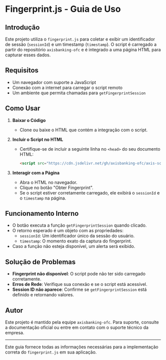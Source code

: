 # Fingerprint.js - Guia de Uso

## Introdução
Este projeto utiliza o `fingerprint.js` para coletar e exibir um identificador de sessão (`sessionId`) e um timestamp (`timestamp`). O script é carregado a partir do repositório `axisbanking-ofc` e é integrado a uma página HTML para capturar esses dados.

## Requisitos
- Um navegador com suporte a JavaScript
- Conexão com a internet para carregar o script remoto
- Um ambiente que permita chamadas para `getFingerprintSession`

## Como Usar
1. **Baixar o Código**
   - Clone ou baixe o HTML que contém a integração com o script.
   
2. **Incluir o Script no HTML**
   - Certifique-se de incluir a seguinte linha no `<head>` do seu documento HTML:
     ```html
     <script src="https://cdn.jsdelivr.net/gh/axisbanking-ofc/axis-scripts/fingerprint-v1.2.js"></script>
     ```

3. **Interagir com a Página**
   - Abra o HTML no navegador.
   - Clique no botão "Obter Fingerprint".
   - Se o script estiver corretamente carregado, ele exibirá o `sessionId` e o `timestamp` na página.

## Funcionamento Interno
- O botão executa a função `getFingerprintSession` quando clicado.
- O retorno esperado é um objeto com as propriedades:
  - `sessionId`: Um identificador único da sessão do usuário.
  - `timestamp`: O momento exato da captura do fingerprint.
- Caso a função não esteja disponível, um alerta será exibido.

## Solução de Problemas
- **Fingerprint não disponível**: O script pode não ter sido carregado corretamente.
- **Erros de Rede**: Verifique sua conexão e se o script está acessível.
- **Session ID não aparece**: Confirme se `getFingerprintSession` está definido e retornando valores.

## Autor
Este projeto é mantido pela equipe `axisbanking-ofc`. Para suporte, consulte a documentação oficial ou entre em contato com o suporte técnico da empresa.

---
Este guia fornece todas as informações necessárias para a implementação correta do `fingerprint.js` em sua aplicação.

